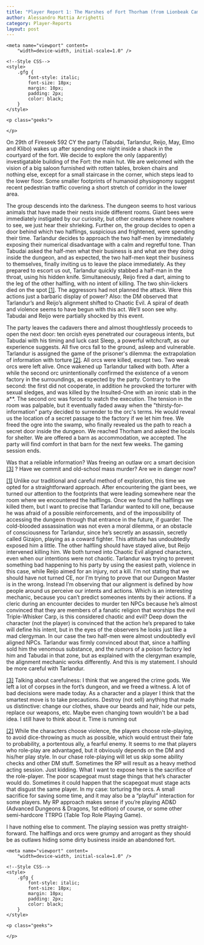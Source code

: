```yaml
---
title: "Player Report 1: The Marshes of Fort Thorham (from Lionbeak Campaign)"
author: Alessandro Mattia Arrighetti
category: Player-Reports
layout: post
---
```

<html lang="en">
  
<head>
    <meta charset="UTF-8" />
    <meta http-equiv="X-UA-Compatible" content="IE=edge" />
  
    <meta name="viewport" content=
        "width=device-width, initial-scale=1.0" />
  
    <!--Style CSS-->
    <style>
        .gfg {
            font-style: italic;
            font-size: 18px;
            margin: 10px;
            padding: 2px;
            color: black;
        }
    </style>
</head>
  
<body>
    <p class="gfg">
    </p>
  
    <p class="geeks">
    
    </p>
</body>
  
</html>


On 29th of Fireseek 592 CY the party (Tabudai, Tarlandur, Reijo, May, Elmo and Klibo) wakes up after spending one night inside a shack in the courtyard of the fort. We decide to explore the only (apparently) investigatable building of the Fort: the main hut. We are welcomed with the vision of a big saloon furnished with rotten tables, broken chairs and nothing else, except for a small staircase in the corner, which steps lead to the lower floor. Some smaller footprints of humanoid physiognomy suggest recent pedestrian traffic covering a short stretch of corridor in the lower area.   

The group descends into the darkness. The dungeon seems to host various animals that have made their nests inside different rooms. Giant bees were immediately instigated by our curiosity, but other creatures where nowhere to see, we just hear their shrieking. 
Further on, the group decides to open a door behind which two halflings, suspicious and frightened, were spending their time. Tarlandur decides to approach the two half-men by immediately exposing their numerical disadvantage with a calm and regretful tone. Than Tabudai asked the half-men what their business is and what are they doing inside the dungeon, and as expected, the two half-men kept their business to themselves, finally inviting us to leave the place immediately. 
As they prepared to escort us out, Tarlandur quickly stabbed a half-man in the throat, using his hidden knife. Simultaneously, Reijo fired a dart, aiming to the leg of the other halfling, with no intent of killing. The two shin-lickers died on the spot <a name="nf1"><sup>[[1]](#fn1)</sup><a>. The aggressors had not planned the attack. Were this actions just a barbaric display of power? Also: the DM observed that Tarlandur’s and Reijo’s alignment shifted to Chaotic Evil. A spiral of death and violence seems to have begun with this act. We’ll soon see why. Tabudai and Reijo were partially shocked by this event. 

The party leaves the cadavers there and almost thoughtlessly proceeds to open the next door: ten orcish eyes penetrated our courageous intents, but Tabudai with his timing and luck cast Sleep, a powerful witchcraft, as our experience suggests. All five orcs fall to the ground, asleep and vulnerable.
Tarlandur is assigned the game of the prisoner's dilemma: the extrapolation of information with torture <a name="nf2"><sup>[[2]](#fn2)</sup><a>. All orcs were killed, except two. Two weak orcs were left alive. Once wakened up Tarlandur talked with both. After a while the second orc unintentionally confirmed the existence of a venom factory in the surroundings, as expected by the party. Contrary to the second: the first did not cooperate, in addition he provoked the torturer with sexual sledges, and was killed by the Insulted-One with an ironic stab in the a**. The second orc was forced to watch the execution. 
The tension in the room was palpable, but it eventually faded away when the "thirsty-for-information" party decided to surrender to the orc's terms. He would reveal us the location of a secret passage to the factory if we let him free. We freed the ogre into the swamp, who finally revealed us the path to reach a secret door inside the dungeon. 
We reached Thorham and asked the locals for shelter. We are offered a barn as accommodation, we accepted. The party will find comfort in that barn for the next few weeks. The gaming session ends.

Was that a reliable information? Was freeing an outlaw orc a smart decision <a name="nf3"><sup>[[3]](#fn3)</sup><a> ? Have we commit and old-school mass murder? Are we in danger now? 

<a name="fn1">[[1]](#nf1)</a> Unlike our traditional and careful method of exploration, this time we opted for a straightforward approach. After encountering the giant bees, we turned our attention to the footprints that were leading somewhere near the room where we encountered the halflings. Once we found the halflings  we killed them, but I want to precise that Tarlandur wanted to kill one, because he was afraid of a possible reinforcements, and of the impossibility of accessing the dungeon through that entrance in the future, if guarder. The cold-blooded assassination was not even a moral dilemma, or an obstacle of consciousness for Tarlandur, since he’s secretly an assassin, secretly called Gizajon, playing as a coward fighter. This attitude has undoubtedly exposed him a little. 
The other halfling should have stayed alive, but Reijo intervened killing him. We both turned into Chaotic Evil aligned characters, even when our intentions were not chaotic. Tarlandur was trying to prevent something bad happening to his party by using the easiest path, violence in this case, while Reijo aimed for an injury, not a kill. I’m not stating that we should have not turned CE, nor I’m trying to prove that our Dungeon Master is in the wrong. 
Instead I’m observing that our alignment is defined by how people around us perceive our intents and actions. Which is an interesting mechanic, because you can’t predict someones intents by their actions. 
If a cleric during an encounter decides to murder ten NPCs because he’s almost convinced that they are members of a fanatic religion that worships the evil Triple-Whisker Carp, is this considered chaotic and evil? Deep down the character (not the player) is convinced that the action he’s prepared to take will define his intent, but in the eyes of the observers he looks just like a mad clergyman. In our case the two half-men were almost undoubtedly evil aligned NPCs. Tarlandur was firmly convinced about that, since a halfling sold him the venomous substance, and the rumors of a poison factory led him and Tabudai in that zone, but as explained with the clergyman example, the alignment mechanic works differently. And this is my statement. I should be more careful with Tarlandur. 

<a name="fn3">[[3]](#nf3)</a> Talking about carefulness: I think that we angered the crime gods. We left a lot of corpses in the fort’s dungeon, and we freed a witness. A lot of bad decisions were made today. As a character and a player I think that the smartest move is to take precautions. Destroy (not sell) anything that made us distinctive: change our clothes, shave our beards and hair, hide our pets, replace our weapons, etc. Maybe even changing town wouldn't be a bad idea. I still have to think about it. Time is running out

<a name="fn2">[[2]](#nf2)</a> While the characters choose violence, the players choose role-playing, to avoid dice-throwing as much as possible, which would entrust their fate to probability, a portentous ally, a fearful enemy. It seems to me that players who role-play are advantaged, but it obviously depends on the DM and his/her play style. In our chase role-playing will let us skip some ability checks and other DM stuff. 
Sometimes the RP will result as a heavy method acting session. Just kidding. 
What I want to expose here is the sacrifice of the role-player. The poor scapegoat must stage things that he’s character would do. Sometimes it could happen that the scapegoat must stage acts that disgust the same player. In my case: torturing the orcs. A small sacrifice for saving some time, and it may also be a “playful” interaction for some players. 
My RP approach makes sense if you’re playing AD&D (Advanced Dungeons & Dragons, 1st edition) of course, or some other semi-hardcore TTRPG (Table Top Role Playing Game).

I have nothing else to comment. The playing session was pretty straight-forward. The halflings and orcs were grumpy and arrogant as they should be as outlaws hiding some dirty business inside an abandoned fort. 


<html lang="en">
  
<head>
    <meta charset="UTF-8" />
    <meta http-equiv="X-UA-Compatible" content="IE=edge" />
  
    <meta name="viewport" content=
        "width=device-width, initial-scale=1.0" />
  
    <!--Style CSS-->
    <style>
        .gfg {
            font-style: italic;
            font-size: 18px;
            margin: 10px;
            padding: 2px;
            color: black;
        }
    </style>
</head>
  
<body>
    <p class="gfg">
     </p>
  
    <p class="geeks">
    
    </p>
</body>
  
</html>
